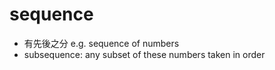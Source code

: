 # sequence
- 有先後之分 e.g. sequence of numbers
- subsequence: any subset of these numbers taken in order